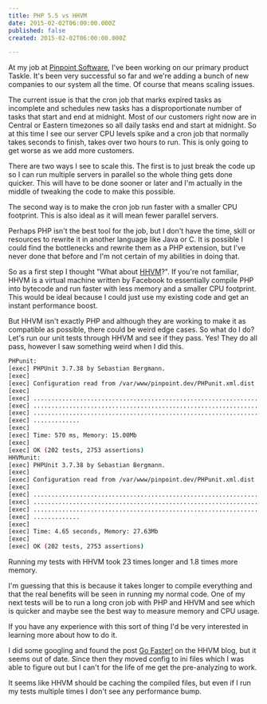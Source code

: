 ```yaml
---
title: PHP 5.5 vs HHVM
date: 2015-02-02T06:00:00.000Z
published: false
created: 2015-02-02T06:00:00.000Z

---
```


At my job at [Pinpoint Software](http://www.pinpointsoftware.co), I've been working on our primary product Taskle. It's been very successful so far and we're adding a bunch of new companies to our system all the time. Of course that means scaling issues.

The current issue is that the cron job that marks expired tasks as incomplete and schedules new tasks has a disproportionate number of tasks that start and end at midnight. Most of our customers right now are in Central or Eastern timezones so all daily tasks end and start at midnight. So at this time I see our server CPU levels spike and a cron job that normally takes seconds to finish, takes over two hours to run. This is only going to get worse as we add more customers.

There are two ways I see to scale this. The first is to just break the code up so I can run multiple servers in parallel so the whole thing gets done quicker. This will have to be done sooner or later and I'm actually in the middle of tweaking the code to make this possible.

The second way is to make the cron job run faster with a smaller CPU footprint. This is also ideal as it will mean fewer parallel servers.

Perhaps PHP isn't the best tool for the job, but I don't have the time, skill or resources to rewrite it in another language like Java or C. It is possible I could find the bottlenecks and rewrite them as a PHP extension, but I've never done that before and I'm not certain of my abilities in doing that.

So as a first step I thought "What about [HHVM](http://HHVM.com/)?". If you're not familiar, HHVM is a virtual machine written by Facebook to essentially compile PHP into bytecode and run faster with less memory and a smaller CPU footprint. This would be ideal because I could just use my existing code and get an instant performance boost.

But HHVM isn't exactly PHP and although they are working to make it as compatible as possible, there could be weird edge cases. So what do I do? Let's run our unit tests through HHVM and see if they pass. Yes! They do all pass, however I saw something weird when I did this.

```bash
PHPunit:
[exec] PHPUnit 3.7.38 by Sebastian Bergmann.
[exec]
[exec] Configuration read from /var/www/pinpoint.dev/PHPunit.xml.dist
[exec]
[exec] ...............................................................  63 / 202 ( 31%)
[exec] ............................................................... 126 / 202 ( 62%)
[exec] ............................................................... 189 / 202 ( 93%)
[exec] .............
[exec]
[exec] Time: 570 ms, Memory: 15.00Mb
[exec]
[exec] OK (202 tests, 2753 assertions)
HHVMunit:
[exec] PHPUnit 3.7.38 by Sebastian Bergmann.
[exec]
[exec] Configuration read from /var/www/pinpoint.dev/PHPunit.xml.dist
[exec]
[exec] ...............................................................  63 / 202 ( 31%)
[exec] ............................................................... 126 / 202 ( 62%)
[exec] ............................................................... 189 / 202 ( 93%)
[exec] .............
[exec]
[exec] Time: 4.65 seconds, Memory: 27.63Mb
[exec]
[exec] OK (202 tests, 2753 assertions)
```

Running my tests with HHVM took 23 times longer and 1.8 times more memory.

I'm guessing that this is because it takes longer to compile everything and that the real benefits will be seen in running my normal code. One of my next tests will be to run a long cron job with PHP and HHVM and see which is quicker and maybe see the best way to measure memory and CPU usage.

If you have any experience with this sort of thing I'd be very interested in learning more about how to do it.

I did some googling and found the post [Go Faster!](http://hhvm.com/blog/4061/go-faster) on the HHVM blog, but it seems out of date. Since then they moved config to ini files which I was able to figure out but I can't for the life of me get the pre-analyzing to work.

It seems like HHVM should be caching the compiled files, but even if I run my tests multiple times I don't see any performance bump.


